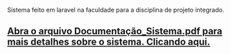 Sistema feito em laravel na faculdade para a disciplina de projeto integrado.
<h2> <a href="https://github.com/Golden-Sheep/SYS-KOKORO/blob/master/Documenta%C3%A7%C3%A3o_Sistema.pdf">Abra o arquivo Documentação_Sistema.pdf para mais detalhes sobre o sistema. Clicando aqui. </a> </h2>
